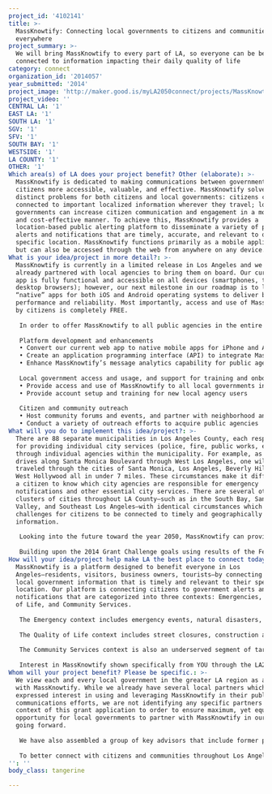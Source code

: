 ```yaml
---
project_id: '4102141'
title: >-
  MassKnowtify: Connecting local governments to citizens and communities
  everywhere
project_summary: >-
  We will bring MassKnowtify to every part of LA, so everyone can be better
  connected to information impacting their daily quality of life
category: connect
organization_id: '2014057'
year_submitted: '2014'
project_image: 'http://maker.good.is/myLA2050connect/projects/MassKnowtify.html'
project_video: ''
CENTRAL LA: '1'
EAST LA: '1'
SOUTH LA: '1'
SGV: '1'
SFV: '1'
SOUTH BAY: '1'
WESTSIDE: '1'
LA COUNTY: '1'
OTHER: '1'
Which area(s) of LA does your project benefit? Other (elaborate): >-
  MassKnowtify is dedicated to making communications between government and
  citizens more accessible, valuable, and effective. MassKnowtify solves
  distinct problems for both citizens and local governments: citizens can be
  connected to important localized information wherever they travel; local
  governments can increase citizen communication and engagement in a more direct
  and cost-effective manner. To achieve this, MassKnowtify provides a
  location-based public alerting platform to disseminate a variety of public
  alerts and notifications that are timely, accurate, and relevant to one’s
  specific location. MassKnowtify functions primarily as a mobile application
  but can also be accessed through the web from anywhere on any device.
What is your idea/project in more detail?: >-
  MassKnowtify is currently in a limited release in Los Angeles and we have
  already partnered with local agencies to bring them on board. Our current web
  app is fully functional and accessible on all devices (smartphones, tablets,
  desktop browsers); however, our next milestone in our roadmap is to launch
  “native” apps for both iOS and Android operating systems to deliver better
  performance and reliability. Most importantly, access and use of MassKnowtify
  by citizens is completely FREE. 
   
   In order to offer MassKnowtify to all public agencies in the entire region, we will implement the following initiatives:
   
   Platform development and enhancements 
   • Convert our current web app to native mobile apps for iPhone and Android
   • Create an application programming interface (API) to integrate MassKnowtify alerts on city websites and other digital distribution channels
   • Enhance MassKnowtify’s message analytics capability for public agencies to better assess the effectiveness of their messaging
   
   Local government access and usage, and support for training and onboarding
   • Provide access and use of MassKnowtify to all local governments in the greater LA region
   • Provide account setup and training for new local agency users
   
   Citizen and community outreach 
   • Host community forums and events, and partner with neighborhood and community based organizations, to drive citizen awareness and usage of MassKnowtify
   • Conduct a variety of outreach efforts to acquire public agencies
What will you do to implement this idea/project?: >-
  There are 88 separate municipalities in Los Angeles County, each responsible
  for providing individual city services (police, fire, public works, etc.)
  through individual agencies within the municipality. For example, as one
  drives along Santa Monica Boulevard through West Los Angeles, one will have
  traveled through the cities of Santa Monica, Los Angeles, Beverly Hills, and
  West Hollywood all in under 7 miles. These circumstances make it difficult for
  a citizen to know which city agencies are responsible for emergency
  notifications and other essential city services. There are several other large
  clusters of cities throughout LA County—such as in the South Bay, San Gabriel
  Valley, and Southeast Los Angeles—with identical circumstances which present
  challenges for citizens to be connected to timely and geographically relevant
  information.
   
   Looking into the future toward the year 2050, MassKnowtify can provide the basis for greater connectedness and trust in our local governments. In the wake of the recession, local governments everywhere are experiencing greater pressures to provide services in a more sustainable and cost-effective manner. In addition, civic engagement is important to the success and vibrancy of our communities which are in tremendous need of innovative solutions to drive greater civic engagement. By providing a platform to connect local governments to citizens, wherever they may be located, civic engagement can be dramatically increased in many new ways over the long run. Future extensions of MassKnowtify may include crowd-sourced information and alerts, and greater contextualized notification for various types of local information.
   
   Building upon the 2014 Grant Challenge goals using results of the February 2013 Grants Challenge and My LA2050 Report, MassKnowtify addresses Public Safety as a priority focus area, which was the area with the least number of submissions in the February 2013 Grants Challenge. MassKnowtify also addresses cross-indicator trends from the LA2050 Report by addressing Technology to leverage new technology to build LA’s future and a new way of connecting to local government, and addressing Design & Innovation by applying technology and design to deliver a product and service benefitting all in Los Angeles. Finally, MassKnowtify increases and enhances Social Connectedness by making citizens more connected to their local governments–where they live, work, and spend their free time–in a dramatically new way.
How will your idea/project help make LA the best place to connect today? In LA2050?: >-
  MassKnowtify is a platform designed to benefit everyone in Los
  Angeles—residents, visitors, business owners, tourists—by connecting them to
  local government information that is timely and relevant to their specific
  location. Our platform is connecting citizens to government alerts and
  notifications that are categorized into three contexts: Emergencies, Quality
  of Life, and Community Services.
   
   The Emergency context includes emergency events, natural disasters, and police and fire activity. The agency users include police, fire, and emergency management agencies. A key differentiator for MassKnowtify is that other systems are tailored only to the “local” population—the population of residents who have opted in to the system using a fixed address. MassKnowtify, however, provides notification ability to both the local and “visitor” populations. The visitor population consists of citizens who have not pre-registered for their local system, which may be for a variety of reasons including: lack of awareness of system, registration is viewed as too cumbersome, they live and work in different cities, or they are visitors from out of town.
   
   The Quality of Life context includes street closures, construction activity, power outages, traffic incidents, and public transit delays. Certain available tools attempt to address this segment but since they are primarily focused on serving the Emergencies segment, they do not emphasize “non-emergency” communications because of the risk of oversaturating messaging and alienating citizens who have subscribed for the system. MassKnowtify allows each citizen user to custom select the types and frequency of messages to receive, and whether to receive them as a push notification, or by simply accessing the MassKnowtify system on demand.
   
   The Community Services context is also an underserved segment of targeting citizens with timely and relevant information. In talking directly with local agencies, this context is very important to reach constituents that seek out or need their services. Examples include public events, recreation programs, tourism information, and public outreach campaigns.
   
   Interest in MassKnowtify shown specifically from YOU through the LA2050 Grants Challenge will help fuel adoption by local governments throughout Los Angeles. Help us dramatically improve how governments connect to citizens with information that’s timely and relevant to them!
Whom will your project benefit? Please be specific.: >-
  We view each and every local government in the greater LA region as a partner
  with MassKnowtify. While we already have several local partners which have
  expressed interest in using and leveraging MassKnowtify in their public
  communications efforts, we are not identifying any specific partners in the
  context of this grant application to order to ensure maximum, yet equitable,
  opportunity for local governments to partner with MassKnowtify in our efforts
  going forward.
   
   We have also assembled a group of key advisors that include former public safety officials and public communications experts, and we will continue to rely on our network of partner agencies and advisors to enable MassKnowtify to serve the needs of all Los Angeles residents. 
   
   To better connect with citizens and communities throughout Los Angeles, we will rely on networking with a broad spectrum of groups, including community based organizations, neighborhood councils and associations, local elected officials, and other civic technology providers.
'': ''
body_class: tangerine

---
```

